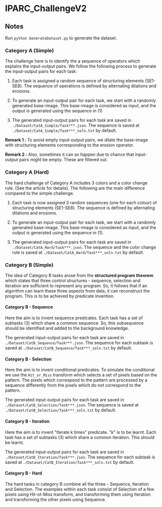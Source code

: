 # IPARC_ChallengeV2


## Notes

Run `python GenerateDataset.py` to generate the dataset.

### Category A (Simple)

The challenge here is to identify the a sequence of operators which explains the input-output pairs. We follow the following process to generate the input-output pairs for each task:

1. Each task is assigned a random sequence of structuring elements (SE1-SE8). The sequence of operations is defined by alternating dilations and erosions.

2. To generate an input-output pair for each task, we start with a randomly generated base-image. This base-image is considered as input, and the output is generated using the sequence in (1)

3. The generated input-output pairs for each task are saved in `./Dataset/CatA_Simple/Task***.json`. The sequence is saved at `./Dataset/CatA_Simple/Task***_soln.txt` by default.

**Remark 1 :** To avoid empty input-output pairs, we dilate the base-image with structuring elements corresponding to the erosion operator. 

**Remark 2 :** Also, sometimes it can so happen due to chance that input-output pairs might be empty. These are filtered out.

### Category A (Hard)

The hard challenge of Category A includes 3 colors and a color change rule. (See the article for details). The following are the main difference compared to the simple challenge.

1. Each task is now assigned 3 random sequences (one for each colour) of structuring elements (SE1-SE8). The sequence is defined by alternating dilations and erosions.

2. To generate an input-output pair for each task, we start with a randomly generated base-image. This base-image is considered as input, and the output is generated using the sequence in (1).

3. The generated input-output pairs for each task are saved in `./Dataset/CatA_Hard/Task***.json`. The sequence and the color change rule is saved at `./Dataset/CatA_Hard/Task***_soln.txt` by default.


### Category B (Simple)

The idea of Category B tasks arose from the **structured program theorem** which states that three control structures - sequence, selection and iteration are sufficient to represent any program. So, it follows that if an algorithm can learn these three aspects from data, it can reconstruct the program. This is to be achieved by predicate invention.


#### Category B - Sequence

Here the aim is to invent sequence predicates. Each task has a set of subtasks (3) which share a common sequence. So, this subsequence should be identified and added to the background knowledge.

The generated input-output pairs for each task are saved in `./Dataset/CatB_Sequence/Task***.json`. The sequence for each subtask is saved at `./Dataset/CatB_Sequence/Task***_soln.txt` by default.

#### Category B - Selection

Here the aim is to invent conditional predicates. To simulate the conditional we use the `Hit_or_Miss` transform which selects a set of pixels based on the pattern. The pixels which correspond to the pattern are processed by a sequence differently from the pixels which do not correspond to the pattern. 

The generated input-output pairs for each task are saved in `./Dataset/CatB_Selection/Task***.json`. The sequence is saved at `./Dataset/CatB_Selection/Task***_soln.txt` by default.

#### Category B - Iteration

Here the aim is to invent "Iterate k times" predicate. "k" is to be learnt. Each task has a set of subtasks (3) which share a common iteration. This should be learnt.

The generated input-output pairs for each task are saved in `./Dataset/CatB_Iteration/Task***.json`. The sequence for each subtask is saved at `./Dataset/CatB_Iteration/Task***_soln.txt` by default.

#### Category B - Hard

The hard tasks in category B combine all the three - Sequence, Iteration and Selection. The examples within each task consist of Selection of a few pixels using Hit-ot-Miss transform, and transforming them using Iteration and transforming the other pixels using Sequence.